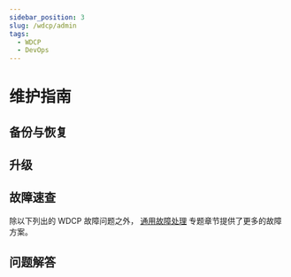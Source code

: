 ```yaml
---
sidebar_position: 3
slug: /wdcp/admin
tags:
  - WDCP
  - DevOps
---
```



# 维护指南

## 备份与恢复

## 升级

## 故障速查

除以下列出的 WDCP 故障问题之外， [通用故障处理](../troubleshooting) 专题章节提供了更多的故障方案。 


## 问题解答